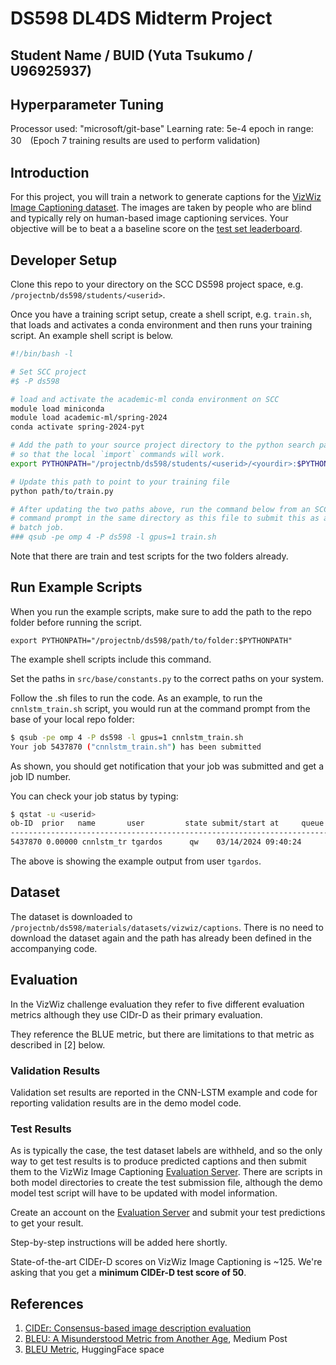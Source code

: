# DS598 DL4DS Midterm Project 
## Student Name / BUID (Yuta Tsukumo / U96925937)

## Hyperparameter Tuning
Processor used: "microsoft/git-base"
Learning rate: 5e-4
epoch in range: 30　(Epoch 7 training results are used to perform validation)

## Introduction
For this project, you will train a network to generate captions for the 
[VizWiz Image Captioning dataset](https://vizwiz.org/tasks-and-datasets/image-captioning/).
The images are taken by people who are blind and typically rely on
human-based image captioning services.  Your objective will be to beat a
a baseline score on the [test set leaderboard](https://eval.ai/web/challenges/challenge-page/739/leaderboard/2006).

## Developer Setup

Clone this repo to your directory on the SCC DS598 project space, e.g.
`/projectnb/ds598/students/<userid>`.

Once you have a training script setup, create a shell script, e.g. `train.sh`,
that loads and activates a conda environment and then runs your training
script. An example shell script is below.

```sh
#!/bin/bash -l

# Set SCC project
#$ -P ds598

# load and activate the academic-ml conda environment on SCC
module load miniconda
module load academic-ml/spring-2024
conda activate spring-2024-pyt

# Add the path to your source project directory to the python search path
# so that the local `import` commands will work.
export PYTHONPATH="/projectnb/ds598/students/<userid>/<yourdir>:$PYTHONPATH"

# Update this path to point to your training file
python path/to/train.py

# After updating the two paths above, run the command below from an SCC
# command prompt in the same directory as this file to submit this as a
# batch job.
### qsub -pe omp 4 -P ds598 -l gpus=1 train.sh
```

Note that there are train and test scripts for the two folders already.

## Run Example Scripts

When you run the example scripts, make sure to add the path to the repo
folder before running the script. 

```export PYTHONPATH="/projectnb/ds598/path/to/folder:$PYTHONPATH"```

The example shell scripts include this command.


Set the paths in `src/base/constants.py` to the correct paths on your system.

Follow the .sh files to run the code. As an example, to run the `cnnlstm_train.sh`
script, you would run at the command prompt from the base of your local repo
folder:

```sh
$ qsub -pe omp 4 -P ds598 -l gpus=1 cnnlstm_train.sh
Your job 5437870 ("cnnlstm_train.sh") has been submitted
```
As shown, you should get notification that your job was submitted and get a 
job ID number.

You can check your job status by typing:

```sh
$ qstat -u <userid>
ob-ID  prior   name       user         state submit/start at     queue                          slots ja-task-ID 
-----------------------------------------------------------------------------------------------------------------
5437870 0.00000 cnnlstm_tr tgardos      qw    03/14/2024 09:40:24 
```

The above is showing the example output from user `tgardos`.

## Dataset

The dataset is downloaded to 
`/projectnb/ds598/materials/datasets/vizwiz/captions`. There is no need to 
download the dataset again and the path has already been defined in the 
accompanying code.

## Evaluation

In the VizWiz challenge evaluation they refer to five different evaluation
metrics although they use CIDr-D as their primary evaluation.

They reference the BLUE metric, but there are limitations to that metric as
described in [2] below.

### Validation Results

Validation set results are reported in the CNN-LSTM example and code for reporting validation results are in the demo model code.

### Test Results

As is typically the case, the test dataset labels are withheld, and so the only way to get test results is to produce predicted captions and
then submit them to the VizWiz Image Captioning [Evaluation Server](https://eval.ai/web/challenges/challenge-page/739/overview). There are
scripts in both model directories to create the test submission file, although the demo model test script will have to be updated with model 
information.

Create an account on the [Evaluation Server](https://eval.ai/web/challenges/challenge-page/739/overview) and submit your test predictions
to get your result.

Step-by-step instructions will be added here shortly.

State-of-the-art CIDEr-D scores on VizWiz Image Captioning is ~125. We're asking that you get a **minimum CIDEr-D test score of 50**.

## References

1. [CIDEr: Consensus-based image description evaluation](https://ieeexplore.ieee.org/document/7299087)
2. [BLEU: A Misunderstood Metric from Another Age](https://towardsdatascience.com/bleu-a-misunderstood-metric-from-another-age-d434e18f1b37), Medium Post
3. [BLEU Metric](https://huggingface.co/spaces/evaluate-metric/bleu), HuggingFace space



